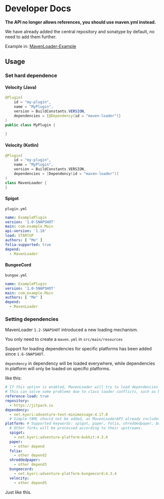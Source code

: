 # Developer Docs

**The API no longer allows references, you should use maven.yml instead.**

We have already added the central repository and sonatype by default, no need to add them further.

Example in: [MavenLoader-Example](https://github.com/LevelTranic/MavenLoader-Example)

## Usage

### Set hard dependence
#### Velocity (Java)
```java
@Plugin(
    id = "my-plugin", 
    name = "MyPlugin", 
    version = BuildConstants.VERSION, 
    dependencies = {@Dependency(id = "maven-loader")}
)
public class MyPlugin {
    
}
```

#### Velocity (Kotlin)
```kotlin
@Plugin(
    id = "my-plugin",
    name = "MyPlugin",
    version = BuildConstants.VERSION,
    dependencies = [Dependency(id = "maven-loader")]
)
class MavenLoader {
}
```

#### Spigot
`plugin.yml`
```yaml
name: ExamplePlugin
version: '1.0-SNAPSHOT'
main: com.example.Main
api-version: '1.18'
load: STARTUP
authors: [ "Me" ]
folia-supported: true
depend:
  - MavenLoader
```

#### BungeeCord
`bungee.yml`
```yaml
name: ExamplePlugin
version: '1.0-SNAPSHOT'
main: com.example.Main
authors: [ "Me" ]
depend:
  - MavenLoader
```


### Setting dependencies
MavenLoader `1.2-SNAPSHOT` introduced a new loading mechanism.

You only need to create a `maven.yml` in `src/main/resources`

Support for loading dependencies for specific platforms has been added since `1.6-SNAPSHOT`.

`dependency` in dependency will be loaded everywhere, while dependencies in platform will only be loaded on specific platforms.

like this: 

```yaml
# If this option is enabled, MavenLoader will try to load dependencies into the plugin's class instead of the MavenLoader class. 
# This can solve some problems due to class loader conflicts, such as MiniMessage in Spigot.
reference-load: true
repository:
  - https://jitpack.io
dependency:
  - net.kyori:adventure-text-minimessage:4.17.0
  # Simple-YAML should not be added, as MavenLoaderAPI already includes that dependency since 1.2-SNAPSHOT.
platform: # Supported keywords: spigot, paper, folia, shreddedpaper, bungeecord, velocity. 
  # Other forks will be processed according to their upstreams.
  spigot:
    - net.kyori:adventure-platform-bukkit:4.3.4
  paper:
    - other depend
  folia:
    - other depend2
  shreddedpaper:
    - other depend3
  bungeecord:
    - net.kyori:adventure-platform-bungeecord:4.3.4
  velocity:
    - other depend5
```

Just like this.